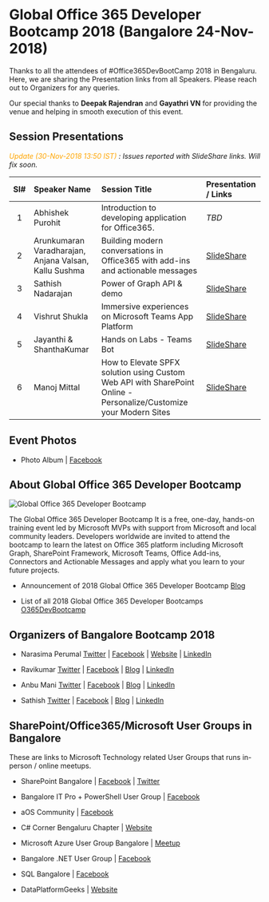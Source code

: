 # Global Office 365 Developer Bootcamp 2018 (Bangalore 24-Nov-2018)

Thanks to all the attendees of #Office365DevBootCamp 2018 in Bengaluru.  Here, we are sharing the Presentation links from all Speakers. Please reach out to Organizers for any queries.

Our special thanks to <b>Deepak Rajendran</b> and <b>Gayathri VN</b> for providing the venue and helping in smooth execution of this event.  



## Session Presentations

<i><span style="color:orange"> <em>Update (30-Nov-2018 13:50 IST)</em> </span> : Issues reported with SlideShare links. Will fix soon.</i>

| Sl# | Speaker Name | Session Title | Presentation / Links |
|:---:|:-----------|:---------|:------------|
| 1 | Abhishek Purohit | Introduction to developing application for Office365. | <i>TBD</i> |
| 2 |  Arunkumaran Varadharajan, Anjana Valsan, Kallu Sushma | Building modern conversations in Office365 with add-ins and actionable messages | [SlideShare](https://www.slideshare.net/mstechcomin/building-modern-conversations-in-office365-with-addins-and-actionable-messages-arun-varadharajan-kallu-sushma-anjana-valsan-2018-global-office-365-developer-bootcamp-bangalore  "SlideShare")  |
| 3 | Sathish Nadarajan | Power of Graph API & demo | [SlideShare](https://www.slideshare.net/mstechcomin/power-of-graph-api-sathish-nadarajan-2018-global-office-365-developer-bootcamp-bangalore  "SlideShare")  |
| 4 | Vishrut Shukla | Immersive experiences on Microsoft Teams App Platform | [SlideShare](https://www.slideshare.net/mstechcomin/immersive-experiences-on-microsoft-teams-app-platform-vishrut-shukla-2018-global-office-365-developer-bootcamp-bangalore  "SlideShare")  |
| 5 |  Jayanthi & ShanthaKumar | Hands on Labs - Teams Bot | [SlideShare](https://www.slideshare.net/mstechcomin/ms-teams-bot-hands-on-lab-jayanthi-shanthakumar-2018-global-office-365-developer-bootcamp-bangalore "SlideShare")  |
| 6 | Manoj Mittal | How to Elevate SPFX solution using Custom Web API with SharePoint Online - Personalize/Customize your Modern Sites | [SlideShare](https://www.slideshare.net/mstechcomin/how-to-elevate-spfx-solution-manoj-mittal "SlideShare")  |


## Event Photos
* Photo Album | [Facebook](https://www.facebook.com/media/set/?set=oa.2197286847180756 "Facebook") 

## About Global Office 365 Developer Bootcamp

![Global Office 365 Developer Bootcamp](https://raw.githubusercontent.com/mstechcomin/office365dev-bootcamp-2018-blr/master/images/BootCamp-Logo-Light.png "Global Office 365 Developer Bootcamp Logo")

The Global Office 365 Developer Bootcamp It is a free, one-day, hands-on training event led by Microsoft MVPs with support from Microsoft and local community leaders. Developers worldwide are invited to attend the bootcamp to learn the latest on Office 365 platform including Microsoft Graph, SharePoint Framework, Microsoft Teams, Office Add-ins, Connectors and Actionable Messages and apply what you learn to your future projects.
 
* Announcement of 2018 Global Office 365 Developer Bootcamp [Blog](https://developer.microsoft.com/en-us/office/blogs/2018-global-office-365-developer-bootcamp/ "Office Dev Team Blog")

* List of all 2018 Global Office 365 Developer Bootcamps  [O365DevBootcamp](http://aka.ms/O365DevBootcamp "http://aka.ms/O365DevBootcamp")

## Organizers of Bangalore Bootcamp 2018

* Narasima Perumal [Twitter](https://twitter.com/narasimaperumal "Twitter - Narasima Perumal") | [Facebook](https://www.facebook.com/narasima.perumal "Facebook - Narasima Perumal") | [Website](https://www.jijitechnologies.com "Website - Narasima Perumal") | [LinkedIn](https://www.linkedin.com/in/narasimaperumal  "LinkedIn - Narasima Perumal")

* Ravikumar [Twitter](https://twitter.com/ShakthiRavi "Twitter - Ravikumar") | [Facebook](https://www.facebook.com/profile.php?id=100001778126564 "Facebook - Ravikumar") | [Blog](https://www.anywherexchange.com "Blog - Ravikumar") | [LinkedIn](https://www.linkedin.com/in/ravikumar-sathyamurthy "LinkedIn - Ravikumar")


* Anbu Mani [Twitter](https://twitter.com/Anbu_Mani27 "Twitter - Anbu Mani") | [Facebook](https://www.facebook.com/AnbuMani27 "Facebook - Anbu Mani") | [Blog](https://xmonkeys360.com  "Blog - Anbu Mani") | [LinkedIn](https://www.linkedin.com/in/anbumani27 "LinkedIn - Anbu Mani")

* Sathish [Twitter](https://twitter.com/contactsathish "Twitter - Sathish") | [Facebook](https://www.facebook.com/nadarajan.sathish "Facebook - Sathish") | [Blog](http://www.sharepointpals.com/ "Blog - Sathish") | [LinkedIn](https://www.linkedin.com/in/sathishnadarajan "LinkedIn - Sathish")


## SharePoint/Office365/Microsoft User Groups in Bangalore
These are links to Microsoft Technology related User Groups that runs in-person / online meetups.
* SharePoint Bangalore | [Facebook](https://www.facebook.com/groups/spbangalore/ "Facebook") | [Twitter](https://twitter.com/spbangalore "Twitter")

* Bangalore IT Pro + PowerShell User Group | [Facebook](https://www.facebook.com/groups/psbug/ "Facebook")

* aOS Community | [Facebook](https://www.facebook.com/aosComm/ "Facebook")

* C# Corner Bengaluru Chapter | [Website](https://www.c-sharpcorner.com/chapters/bengaluru-chapter "C# Corner Bengaluru Chapter")

* Microsoft Azure User Group Bangalore | [Meetup](https://www.meetup.com/Microsoft-Azure-Bangalore/  "Meetup")

* Bangalore .NET User Group | [Facebook](https://www.facebook.com/groups/BDotNet/  "Facebook")

* SQL Bangalore | [Facebook](https://www.facebook.com/groups/SQLBangalore/   "Facebook")

* DataPlatformGeeks | [Website](http://www.dataplatformgeeks.com/ "Website")
